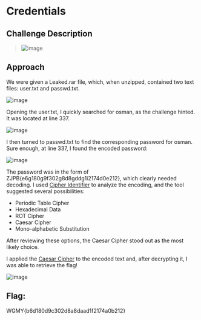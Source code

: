 # Credentials

## Challenge Description
> ![image](https://github.com/user-attachments/assets/0761bd52-c8aa-433e-a8cd-a1e239774f24)


## Approach
We were given a Leaked.rar file, which, when unzipped, contained two text files: user.txt and passwd.txt.

![image](https://github.com/user-attachments/assets/dfa665ce-607e-4a90-ad4e-541d2fb716e2)

Opening the user.txt, I quickly searched for osman, as the challenge hinted. It was located at line 337.

![image](https://github.com/user-attachments/assets/7c3328a3-bf40-4bfc-a93d-a52f70d6bc03)

I then turned to passwd.txt to find the corresponding password for osman. Sure enough, at line 337, I found the encoded password:

![image](https://github.com/user-attachments/assets/289a3c05-eb4b-4a35-aae0-ec603ebecb24)

The password was in the form of ZJPB{e6g180g9f302g8d8gddg1i2174d0e212}, which clearly needed decoding. I used [Cipher Identifier](https://www.dcode.fr/cipher-identifier) to analyze the encoding, and the tool suggested several possibilities:
- Periodic Table Cipher
- Hexadecimal Data
- ROT Cipher
- Caesar Cipher
- Mono-alphabetic Substitution

After reviewing these options, the Caesar Cipher stood out as the most likely choice.

I applied the [Caesar Cipher](https://www.dcode.fr/caesar-cipher) to the encoded text and, after decrypting it, I was able to retrieve the flag!

![image](https://github.com/user-attachments/assets/322b2a2a-ebc3-4030-bd4d-ad26287fd78a)

## Flag: 
WGMY{b6d180d9c302d8a8daad1f2174a0b212}


   




